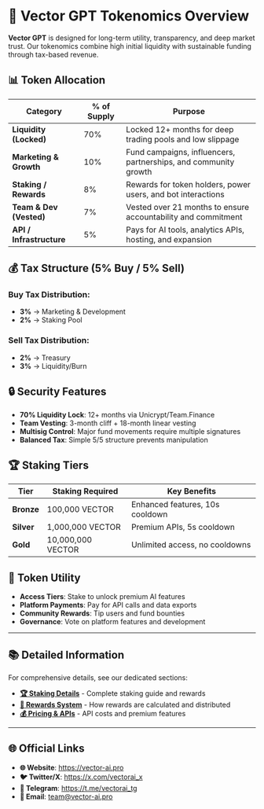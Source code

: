 # 🧠 Vector GPT Tokenomics Overview

**Vector GPT** is designed for long-term utility, transparency, and deep market trust. Our tokenomics combine high initial liquidity with sustainable funding through tax-based revenue.

## 📊 **Token Allocation**

| Category | % of Supply | Purpose |
|----------|-------------|---------|
| **Liquidity (Locked)** | 70% | Locked 12+ months for deep trading pools and low slippage |
| **Marketing & Growth** | 10% | Fund campaigns, influencers, partnerships, and community growth |
| **Staking / Rewards** | 8% | Rewards for token holders, power users, and bot interactions |
| **Team & Dev (Vested)** | 7% | Vested over 21 months to ensure accountability and commitment |
| **API / Infrastructure** | 5% | Pays for AI tools, analytics APIs, hosting, and expansion |

## 💰 **Tax Structure (5% Buy / 5% Sell)**

### Buy Tax Distribution:
- **3%** → Marketing & Development
- **2%** → Staking Pool

### Sell Tax Distribution:
- **2%** → Treasury
- **3%** → Liquidity/Burn

## 🔒 **Security Features**

- **70% Liquidity Lock**: 12+ months via Unicrypt/Team.Finance
- **Team Vesting**: 3-month cliff + 18-month linear vesting
- **Multisig Control**: Major fund movements require multiple signatures
- **Balanced Tax**: Simple 5/5 structure prevents manipulation

## 🏆 **Staking Tiers**

| Tier | Staking Required | Key Benefits |
|------|------------------|--------------|
| **Bronze** | 100,000 VECTOR | Enhanced features, 10s cooldown |
| **Silver** | 1,000,000 VECTOR | Premium APIs, 5s cooldown |
| **Gold** | 10,000,000 VECTOR | Unlimited access, no cooldowns |

## 💎 **Token Utility**

- **Access Tiers**: Stake to unlock premium AI features
- **Platform Payments**: Pay for API calls and data exports
- **Community Rewards**: Tip users and fund bounties
- **Governance**: Vote on platform features and development

---

## 📚 **Detailed Information**

For comprehensive details, see our dedicated sections:
- **[🏆 Staking Details](staking.md)** - Complete staking guide and rewards
- **[🎁 Rewards System](rewards.md)** - How rewards are calculated and distributed
- **[💰 Pricing & APIs](../premium-apis/pricing.md)** - API costs and premium features

---

## 🌐 **Official Links**

- **🌐 Website**: https://vector-ai.pro
- **🐦 Twitter/X**: https://x.com/vectorai_x
- **💬 Telegram**: https://t.me/vectorai_tg
- **📧 Email**: team@vector-ai.pro 